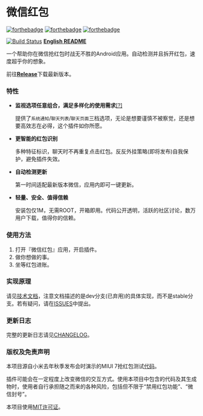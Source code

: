 # 微信红包

[![forthebadge](http://forthebadge.com/images/badges/designed-in-ms-paint.svg)](http://forthebadge.com) [![forthebadge](http://forthebadge.com/images/badges/built-by-codebabes.svg)](http://forthebadge.com) [![forthebadge](http://forthebadge.com/images/badges/powered-by-electricity.svg)](http://forthebadge.com) 

[![Build Status](https://travis-ci.org/geeeeeeeeek/WeChatLuckyMoney.svg?branch=stable)](https://travis-ci.org/geeeeeeeeek/WeChatLuckyMoney) [**English README**](https://github.com/geeeeeeeeek/WeChatLuckyMoney/blob/stable/README_EN.md)

一个帮助你在微信抢红包时战无不胜的Android应用。自动检测并且拆开红包，速度超乎你的想象。

前往[**Release**](https://github.com/geeeeeeeeek/WeChatLuckyMoney/releases/)下载最新版本。

### 特性

- **监视选项任意组合，满足多样化的使用需求**[[?]](https://github.com/geeeeeeeeek/WeChatLuckyMoney/issues/48)
  
  提供了`系统通知`/`聊天列表`/`聊天页面`三档选项，无论是想要谨慎不被察觉，还是想要高效志在必得，这个插件如你所愿。
  
- **更智能的红包识别**
  
  多种特征标识，聊天时不再重复点击红包。反反外挂策略(即将发布)自我保护，避免插件失效。
  
- **自动检测更新**
  
  第一时间适配最新版本微信，应用内即可一键更新。
  
- **轻量、安全、值得信赖**
  
  安装包仅1M，无需ROOT，开箱即用。代码公开透明，活跃的社区讨论，数万用户下载，值得你的信赖。

### 使用方法

1. 打开『微信红包』应用，开启插件。
2. 做你想做的事。
3. 坐等红包进账。

### 实现原理

请见[技术文档](https://github.com/geeeeeeeeek/WeChatLuckyMoney/blob/dev/README.md)，注意文档描述的是dev分支(已弃用)的具体实现，而不是stable分支。若有疑问，请在[ISSUES](https://github.com/geeeeeeeeek/WeChatLuckyMoney/issues)中提出。

### 更新日志

完整的更新日志请见[CHANGELOG](https://github.com/geeeeeeeeek/WeChatLuckyMoney/blob/stable/CHANGELOG.md)。

### **版权及免责声明**

本项目源自小米去年秋季发布会时演示的MIUI 7抢红包测试[代码](https://github.com/XiaoMi/LuckyMoneyTool)。

插件可能会在一定程度上改变微信的交互方式。使用本项目中包含的代码及其生成物时，使用者自行承担随之而来的各种风险，包括但不限于“禁用红包功能”、“微信封号”。

本项目使用[MIT许可证](https://github.com/geeeeeeeeek/WeChatLuckyMoney/blob/stable/LICENSE.md)。